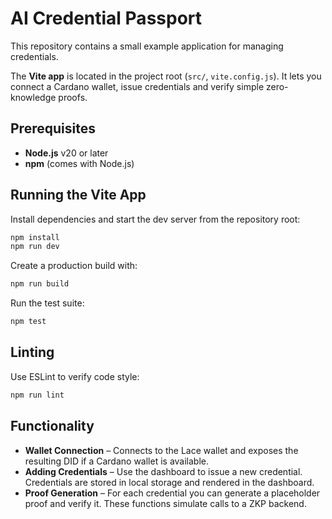 # AI Credential Passport

This repository contains a small example application for managing credentials.

The **Vite app** is located in the project root (`src/`, `vite.config.js`). It lets you connect a Cardano wallet, issue credentials and verify simple zero-knowledge proofs.

## Prerequisites

- **Node.js** v20 or later
- **npm** (comes with Node.js)

## Running the Vite App

Install dependencies and start the dev server from the repository root:

```bash
npm install
npm run dev
```

Create a production build with:

```bash
npm run build
```

Run the test suite:

```bash
npm test
```

## Linting

Use ESLint to verify code style:

```bash
npm run lint
```

## Functionality

- **Wallet Connection** – Connects to the Lace wallet and exposes the resulting DID if a Cardano wallet is available.
- **Adding Credentials** – Use the dashboard to issue a new credential. Credentials are stored in local storage and rendered in the dashboard.
- **Proof Generation** – For each credential you can generate a placeholder proof and verify it. These functions simulate calls to a ZKP backend.

